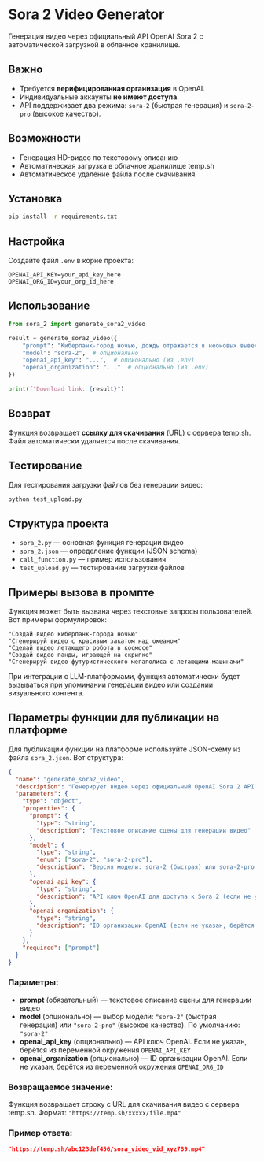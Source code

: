 # Sora 2 Video Generator

Генерация видео через официальный API OpenAI Sora 2 с автоматической загрузкой в облачное хранилище.

## Важно
- Требуется **верифицированная организация** в OpenAI.
- Индивидуальные аккаунты **не имеют доступа**.
- API поддерживает два режима: `sora-2` (быстрая генерация) и `sora-2-pro` (высокое качество).

## Возможности
- Генерация HD-видео по текстовому описанию
- Автоматическая загрузка в облачное хранилище temp.sh
- Автоматическое удаление файла после скачивания

## Установка

```bash
pip install -r requirements.txt
```

## Настройка

Создайте файл `.env` в корне проекта:

```
OPENAI_API_KEY=your_api_key_here
OPENAI_ORG_ID=your_org_id_here
```

## Использование

```python
from sora_2 import generate_sora2_video

result = generate_sora2_video({
    "prompt": "Киберпанк-город ночью, дождь отражается в неоновых вывесках",
    "model": "sora-2",  # опционально
    "openai_api_key": "...",  # опционально (из .env)
    "openai_organization": "..."  # опционально (из .env)
})

print(f"Download link: {result}")
```

## Возврат

Функция возвращает **ссылку для скачивания** (URL) с сервера temp.sh. Файл автоматически удаляется после скачивания.

## Тестирование

Для тестирования загрузки файлов без генерации видео:

```bash
python test_upload.py
```

## Структура проекта

- `sora_2.py` — основная функция генерации видео
- `sora_2.json` — определение функции (JSON schema)
- `call_function.py` — пример использования
- `test_upload.py` — тестирование загрузки файлов

## Примеры вызова в промпте

Функция может быть вызвана через текстовые запросы пользователей. Вот примеры формулировок:

```
"Создай видео киберпанк-города ночью"
"Сгенерируй видео с красивым закатом над океаном"
"Сделай видео летающего робота в космосе"
"Создай видео панды, играющей на скрипке"
"Сгенерируй видео футуристического мегаполиса с летающими машинами"
```

При интеграции с LLM-платформами, функция автоматически будет вызываться при упоминании генерации видео или создании визуального контента.

## Параметры функции для публикации на платформе

Для публикации функции на платформе используйте JSON-схему из файла `sora_2.json`. Вот структура:

```json
{
  "name": "generate_sora2_video",
  "description": "Генерирует видео через официальный OpenAI Sora 2 API и загружает его в облачное хранилище temp.sh, возвращая ссылку для скачивания",
  "parameters": {
    "type": "object",
    "properties": {
      "prompt": {
        "type": "string",
        "description": "Текстовое описание сцены для генерации видео"
      },
      "model": {
        "type": "string",
        "enum": ["sora-2", "sora-2-pro"],
        "description": "Версия модели: sora-2 (быстрая) или sora-2-pro (высокое качество)"
      },
      "openai_api_key": {
        "type": "string",
        "description": "API ключ OpenAI для доступа к Sora 2 (если не указан, берётся из переменной окружения OPENAI_API_KEY)"
      },
      "openai_organization": {
        "type": "string",
        "description": "ID организации OpenAI (если не указан, берётся из переменной окружения OPENAI_ORG_ID)"
      }
    },
    "required": ["prompt"]
  }
}
```

### Параметры:

- **prompt** (обязательный) — текстовое описание сцены для генерации видео
- **model** (опционально) — выбор модели: `"sora-2"` (быстрая генерация) или `"sora-2-pro"` (высокое качество). По умолчанию: `"sora-2"`
- **openai_api_key** (опционально) — API ключ OpenAI. Если не указан, берётся из переменной окружения `OPENAI_API_KEY`
- **openai_organization** (опционально) — ID организации OpenAI. Если не указан, берётся из переменной окружения `OPENAI_ORG_ID`

### Возвращаемое значение:

Функция возвращает строку с URL для скачивания видео с сервера temp.sh. Формат: `"https://temp.sh/xxxxx/file.mp4"`

### Пример ответа:

```json
"https://temp.sh/abc123def456/sora_video_vid_xyz789.mp4"
```
